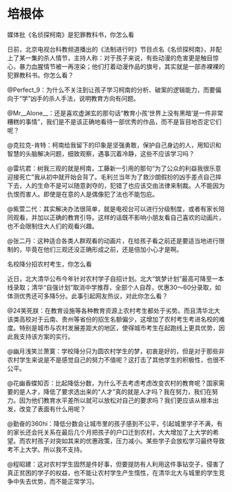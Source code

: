 # 培根体

媒体批《名侦探柯南》是犯罪教科书，你怎么看 

日前，北京电视台科教频道播出的《法制进行时》节目点名《名侦探柯南》，并配上了某一集的杀人情节，主持人称：对于孩子来说，有些动漫的危害更是触目惊心，暴力血腥情节被一再渲染；他们打着动漫作品的旗号，其实就是一部赤裸裸的犯罪教科书。你怎么看？ 

@Perfect_9：为什么不关注到让孩子学习柯南的分析、破案的逻辑能力，而要偏向于“学”凶手的杀人手法，说明教育方向有问题。 

@Mr__Alone__：还是喜欢虚渊玄的那句话“教育小孩‘世界上没有黑暗’是一件非常糟糕的事情”，我们是不是该正确地看待一部优秀的作品，而不是盲目地否定它们呢？ 

@克拉克-肯特：柯南给我留下的印象是坚强勇敢，保护自己身边的人，用知识和智慧的头脑解决问题，细致观察，遇事沉着冷静，这些不应该学习吗？ 

@雷坑君：树我三观的就是柯南，工藤新一引用的那句“为了公众的利益我很乐意迎接死亡”我从初中就开始会背了。毛利兰当年为了救沙朗假扮的凶手差点自己摔下去，人的生命不是可以随意剥夺的，犯错了也应该交由法律来制裁。人不能因为仇恨而害人。即使是在意的人是偶像犯了法也不能包庇。 

@紫萱二代：其实解决办法很简单，就是电视台可以进行分级制度，或者有家长陪同观看，并加以正确的教育引导。这样的话既不影响小朋友看自己喜欢的动画片，也不会限制住大人们的观看兴趣。 

@张二丹：这种适合各类人群观看的动画片，在给孩子看之前还是要适当地进行限制的，毕竟在他们三观还没正确形成之前，还是倍加小心才是啊。 

名校降分招农村考生，你怎么看 

近日，北大清华公布今年针对农村学子自招计划。北大“筑梦计划”最高可降至一本线录取；清华“自强计划”取消中学推荐，全部个人自荐，优惠30～60分录取，如体测优秀还可多降5分。此事引起网友热议，对此你怎么看？ 

@24笑死朕：在教育设施等各种教育资源上农村考生都处于劣势。而且清华北大该类高校对于云南、贵州等省份的招生名额偏少，这增加了农村考生考进名校的难度。特别是城市与农村发展差距大的地区，使得城市考生在起跑线上更具优势，因此我支持该方案的实行。 

@幽月浅笑兰萧寞：学校降分只为圆农村学生的梦，初衷是好的，但是对于那些非农村学生来说是不是感觉自己的努力不值呢？这打击了其他学生的积极性，也很不公平。 

@花幽香蝶知否：比起降低分数，为什么不去考虑考虑改变农村的教育呢？国家需要的是人才，降低了要求选出来的“人才”真的就是人才吗？我在努力，我们在努力。因为他们教育水平差所以就可以放松对自己的要求吗？我们更应该从根本出发，改变了表面有什么用呢？ 

@勤奋的360hi：降低分数会让城市里的孩子感到不公平，引起城里学子不满，有的家长还会托关系在最后几个月把孩子的户口迁到农村，大大增加了上大学的希望。而农村孩子对突如其来的优惠政策，压力减小。某些学子会放松学习最终导致考不上大学。所以我不支持。 

@程昭建：这对农村学生固然是件好事，但要提防有人利用这件事钻空子，侵害了真正贫困的学子的权益，也不能让农村学生产生惰性，在清华北大与城里的学生竞争中失去优势，而不能正常学习。